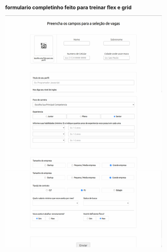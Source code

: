 ### formulario completinho feito para treinar flex e grid

<img src='./public/foto1.png'>
<img src='./public/foto2.png'>
<img src='./public/foto3.png'>